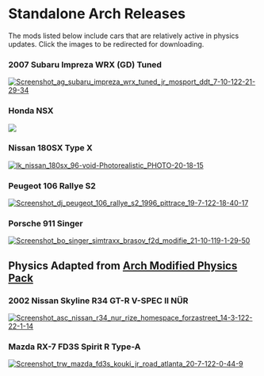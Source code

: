 # Standalone Arch Releases

The mods listed below include cars that are relatively active in physics updates. Click the images to be redirected for downloading.

### 2007 Subaru Impreza WRX (GD) Tuned
[![Screenshot_ag_subaru_impreza_wrx_tuned_jr_mosport_ddt_7-10-122-21-29-34](https://user-images.githubusercontent.com/90503800/200462952-7d88dc7f-9bca-4bc9-8c07-b49e77565647.png)](https://www.racedepartment.com/downloads/2007-subaru-impreza-wrx-gd-tuned.33356/ "RaceDepartment")
### Honda NSX
[![](https://user-images.githubusercontent.com/90503800/138021050-15df9dc5-9a0a-428a-9283-28e8e606f2fd.jpg)](https://www.racedepartment.com/downloads/honda-nsx.4768/ "RaceDepartment")
### Nissan 180SX Type X
[![lk_nissan_180sx_96-void-Photorealistic_PHOTO-20-18-15](https://user-images.githubusercontent.com/90503800/185699054-a22708be-7f7f-49f9-9f40-40d12ac88327.png)](https://www.youtube.com/watch?v=sPabzoB_LUs "YouTube")
### Peugeot 106 Rallye S2
[![Screenshot_dj_peugeot_106_rallye_s2_1996_pittrace_19-7-122-18-40-17](https://user-images.githubusercontent.com/90503800/185716851-a6c3f7f6-6b89-443b-bf06-2c70d3caf217.png)](https://www.racedepartment.com/downloads/peugeot-106-rallye-s2.32274/ "RaceDepartment")
### Porsche 911 Singer
[![Screenshot_bo_singer_simtraxx_brasov_f2d_modifie_21-10-119-1-29-50](https://user-images.githubusercontent.com/90503800/185699045-a8d981c4-18bd-45f6-abed-374b8dd998b4.png)](https://www.racedepartment.com/downloads/porsche-911-singer.29318/ "RaceDepartment")

## Physics Adapted from [Arch Modified Physics Pack](https://github.com/archibaldmilton/Girellu/tree/master/Releases/Mods/Arch%20Cars%20Public)

### 2002 Nissan Skyline R34 GT-R V-SPEC II NÜR
[![Screenshot_asc_nissan_r34_nur_rize_homespace_forzastreet_14-3-122-22-1-14](https://user-images.githubusercontent.com/90503800/185717073-ae97e493-30a5-427a-a8f3-e25d47536b5c.png)](https://www.youtube.com/watch?v=mV1Cy2DPyzk "YouTube")
### Mazda RX-7 FD3S Spirit R Type-A
[![Screenshot_trw_mazda_fd3s_kouki_jr_road_atlanta_20-7-122-0-44-9](https://user-images.githubusercontent.com/90503800/185731837-3df5cb36-af2b-4570-832e-16a1fe488b2c.png)](https://www.youtube.com/watch?v=yMExOh-W5Dg "YouTube")
